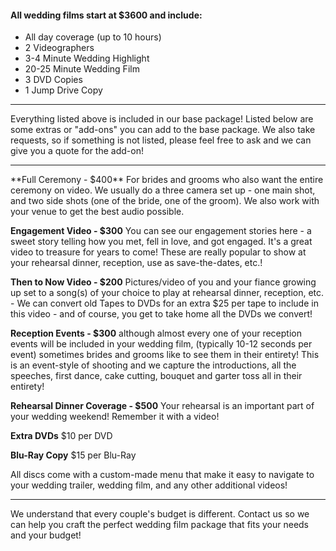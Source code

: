 #### All wedding films start at $3600 and include:
* All day coverage (up to 10 hours)
* 2 Videographers
* 3-4 Minute Wedding Highlight
* 20-25 Minute Wedding Film
* 3 DVD Copies
* 1 Jump Drive Copy

<hr />

Everything listed above is included in our base package! Listed below are some extras or "add-ons" you can add to the base package. We also take requests, so if something is not listed, please feel free to ask and we can give you a quote for the add-on!

<hr />
**Full Ceremony - $400** For brides and grooms who also want the entire ceremony on video.  We usually do a three camera set up - one main shot, and two side shots (one of the bride, one of the groom). We also work with your venue to get the best audio possible.

**Engagement Video - $300** You can see our engagement stories here - a sweet story telling how you met, fell in love, and got engaged. It's a great video to treasure for years to come! These are really popular to show at your rehearsal dinner, reception, use as save-the-dates, etc.! 

**Then to Now Video - $200** Pictures/video of you and your fiance growing up set to a song(s) of your choice to play at rehearsal dinner, reception, etc. - We can convert old Tapes to DVDs for an extra $25 per tape to include in this video - and of course, you get to take home all the DVDs we convert!

**Reception Events - $300** although almost every one of your reception events will be included in your wedding film, (typically 10-12 seconds per event) sometimes brides and grooms like to see them in their entirety! This is an event-style of shooting and we capture the introductions, all the speeches, first dance, cake cutting, bouquet and garter toss all in their entirety!

**Rehearsal Dinner Coverage - $500** Your rehearsal is an important part of your wedding weekend! Remember it with a video!

**Extra DVDs** $10 per DVD

**Blu-Ray Copy** $15 per Blu-Ray

All discs come with a custom-made menu that make it easy to navigate to your wedding trailer, wedding film, and any other additional videos!
<hr /> 
We understand that every couple's budget is different. Contact us so we can help you craft the perfect wedding film package that fits your needs and your budget!

<br />
